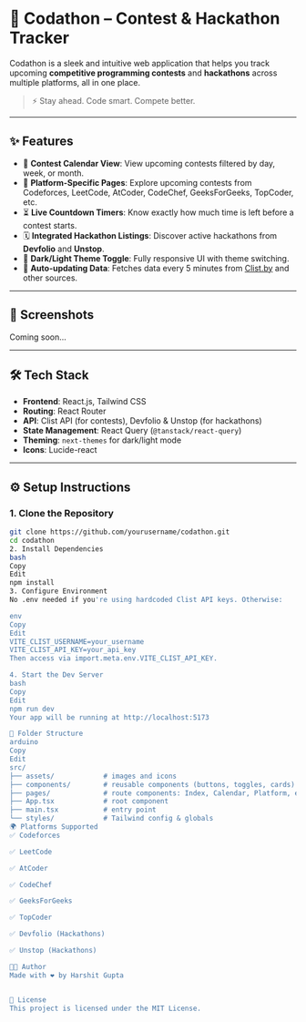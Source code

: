 # 🚀 Codathon – Contest & Hackathon Tracker

Codathon is a sleek and intuitive web application that helps you track upcoming **competitive programming contests** and **hackathons** across multiple platforms, all in one place.

> ⚡ Stay ahead. Code smart. Compete better.

---

## ✨ Features

- 🧠 **Contest Calendar View**: View upcoming contests filtered by day, week, or month.
- 🔎 **Platform-Specific Pages**: Explore upcoming contests from Codeforces, LeetCode, AtCoder, CodeChef, GeeksForGeeks, TopCoder, etc.
- ⏳ **Live Countdown Timers**: Know exactly how much time is left before a contest starts.
- 🗓️ **Integrated Hackathon Listings**: Discover active hackathons from **Devfolio** and **Unstop**.
- 🌙 **Dark/Light Theme Toggle**: Fully responsive UI with theme switching.
- 🔁 **Auto-updating Data**: Fetches data every 5 minutes from [Clist.by](https://clist.by) and other sources.

---

## 📸 Screenshots

Coming soon...

---

## 🛠️ Tech Stack

- **Frontend**: React.js, Tailwind CSS
- **Routing**: React Router
- **API**: Clist API (for contests), Devfolio & Unstop (for hackathons)
- **State Management**: React Query (`@tanstack/react-query`)
- **Theming**: `next-themes` for dark/light mode
- **Icons**: Lucide-react

---

## ⚙️ Setup Instructions

### 1. Clone the Repository

```bash
git clone https://github.com/yourusername/codathon.git
cd codathon
2. Install Dependencies
bash
Copy
Edit
npm install
3. Configure Environment
No .env needed if you're using hardcoded Clist API keys. Otherwise:

env
Copy
Edit
VITE_CLIST_USERNAME=your_username
VITE_CLIST_API_KEY=your_api_key
Then access via import.meta.env.VITE_CLIST_API_KEY.

4. Start the Dev Server
bash
Copy
Edit
npm run dev
Your app will be running at http://localhost:5173

🧪 Folder Structure
arduino
Copy
Edit
src/
├── assets/            # images and icons
├── components/        # reusable components (buttons, toggles, cards)
├── pages/             # route components: Index, Calendar, Platform, etc.
├── App.tsx            # root component
├── main.tsx           # entry point
└── styles/            # Tailwind config & globals
🌍 Platforms Supported
✅ Codeforces

✅ LeetCode

✅ AtCoder

✅ CodeChef

✅ GeeksForGeeks

✅ TopCoder

✅ Devfolio (Hackathons)

✅ Unstop (Hackathons)

👨‍💻 Author
Made with ❤️ by Harshit Gupta


📄 License
This project is licensed under the MIT License.